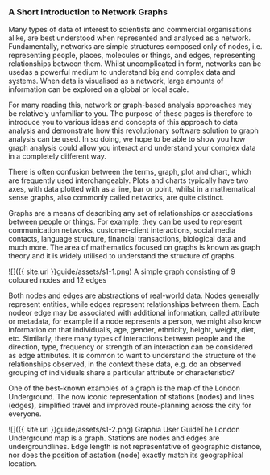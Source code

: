 ### A Short Introduction to Network Graphs
Many types of data of interest to scientists and commercial organisations alike, are best understood when represented and analysed as a network.  Fundamentally, networks are simple structures composed only of nodes, i.e. representing people, places, molecules or things, and edges, representing relationships between them. Whilst uncomplicated in form, networks can be usedas a powerful medium to understand big and complex data and systems. When data is visualised as a network, large amounts of information can be explored on a global or local scale.

For many reading this, network or graph-based analysis approaches may be relatively unfamiliar to you. The purpose of these pages is therefore to introduce you to various ideas and concepts of this approach to data analysis and demonstrate how this revolutionary software solution to graph analysis can be used. In so doing, we hope to be able to show you how graph analysis could allow you interact and understand your complex data in a completely different way.

There is often confusion between the terms, graph, plot and chart, which are frequently used interchangeably.  Plots and charts typically have two axes, with data plotted with as a line, bar or point, whilst in a mathematical sense graphs, also commonly called networks, are quite distinct.

Graphs are a means of describing any set of relationships or associations between people or things. For example, they can be used to represent communication networks, customer-client interactions, social media contacts, language structure, financial transactions, biological data and much more. The area of mathematics focused on graphs is known as graph theory and it is widely utilised to understand the structure of graphs.

![]({{ site.url }}guide/assets/s1-1.png)
A simple graph consisting of 9 coloured nodes and 12 edges

Both nodes and edges are abstractions of real-world data. Nodes generally represent entities, while edges represent relationships between them. Each nodeor edge may be associated with additional information, called attribute or metadata, for example if a node represents a person, we might also know information on that individual’s, age, gender, ethnicity, height, weight, diet, etc. Similarly, there many types of interactions between people and the direction, type, frequency or strength of an interaction can be considered as edge attributes. It is common to want to understand the structure of the relationships observed, in the context these data, e.g. do an observed grouping of individuals share a particular attribute or characteristic?

One of the best-known examples of a graph is the map of the London Underground. The now iconic representation of stations (nodes) and lines (edges), simplified travel and improved route-planning across the city for everyone.

![]({{ site.url }}guide/assets/s1-2.png)
Graphia User GuideThe London Underground map is a graph. Stations are nodes and edges are undergroundlines. Edge length is not representative of geographic distance, nor does the position of astation (node) exactly match its geographical location.
